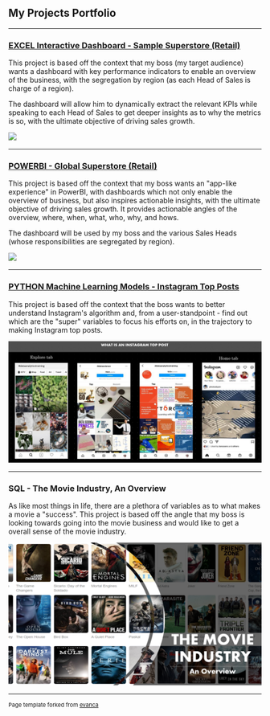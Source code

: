 ## My Projects Portfolio

---

### [EXCEL Interactive Dashboard - Sample Superstore (Retail)](/Excel_Dashboard.md)
This project is based off the context that my boss (my target audience) wants a dashboard with key performance indicators to enable an overview of the business, with the segregation by region (as each Head of Sales is charge of a region).

The dashboard will allow him to dynamically extract the relevant KPIs while speaking to each Head of Sales to get deeper insights as to why the metrics is so, with the ultimate objective of driving sales growth.

<img src="images/Excel-Dashboard.gif?raw=true"/>

---

### [POWERBI - Global Superstore (Retail)](/PowerBI.md)
This project is based off the context that my boss wants an "app-like experience" in PowerBI, with dashboards which not only enable the overview of business, but also inspires actionable insights, with the ultimate objective of driving sales growth. It provides actionable angles of the overview, where, when, what, who, why, and hows.

The dashboard will be used by my boss and the various Sales Heads (whose responsibilities are segregated by region).

<img src="images/PowerBI-gif.gif?raw=true"/>

---

### [PYTHON Machine Learning Models - Instagram Top Posts](python.md)
This project is based off the context that the boss wants to better understand Instagram's algorithm and, from a user-standpoint - find out which are the "super" variables to focus his efforts on, in the trajectory to making Instagram top posts.

<img src="images/python/What is an Insta Top Post.png">

---

### SQL - The Movie Industry, An Overview
As like most things in life, there are a plethora of variables as to what makes a movie a "success". This project is based off the angle that my boss is looking towards going into the movie business and would like to get a overall sense of the movie industry.

<img src="images/SQL/SQL Presentation Cover.png">

---
<p style="font-size:11px">Page template forked from <a href="https://github.com/evanca/quick-portfolio">evanca</a></p>
<!-- Remove above link if you don't want to attibute -->

